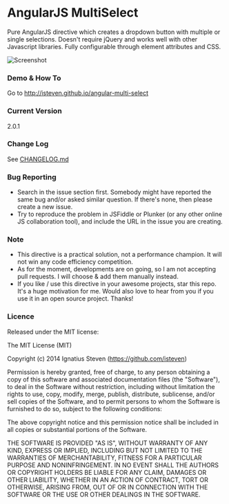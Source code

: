 # AngularJS MultiSelect
Pure AngularJS directive which creates a dropdown button with multiple or single selections. 
Doesn't require jQuery and works well with other Javascript libraries. 
Fully configurable through element attributes and CSS. 

![Screenshot](https://raw.githubusercontent.com/isteven/angular-multi-select/master/screenshot.png)

### Demo & How To 
Go to http://isteven.github.io/angular-multi-select

### Current Version
2.0.1

### Change Log
See <a href="https://github.com/isteven/angular-multi-select/blob/master/CHANGELOG.md">CHANGELOG.md</a>

### Bug Reporting
- Search in the issue section first. Somebody might have reported the same bug and/or asked similar question. If there's none, then please create a new issue.
- Try to reproduce the problem in JSFiddle or Plunker (or any other online JS collaboration tool), and include the URL in the issue you are creating.


### Note
- This directive is a practical solution, not a performance champion. It will not win any code efficiency competition.
- As for the moment, developments are on going, so I am not accepting pull requests. I will choose &  add them manually instead.
- If you like / use this directive in your awesome projects, star this repo. It's a huge motivation for me. Would also love to hear from you if you use it in an open source project. Thanks!

### Licence
Released under the MIT license:

The MIT License (MIT)

Copyright (c) 2014 Ignatius Steven (https://github.com/isteven)

Permission is hereby granted, free of charge, to any person obtaining a copy
of this software and associated documentation files (the "Software"), to deal
in the Software without restriction, including without limitation the rights
to use, copy, modify, merge, publish, distribute, sublicense, and/or sell
copies of the Software, and to permit persons to whom the Software is
furnished to do so, subject to the following conditions:

The above copyright notice and this permission notice shall be included in all
copies or substantial portions of the Software.

THE SOFTWARE IS PROVIDED "AS IS", WITHOUT WARRANTY OF ANY KIND, EXPRESS OR
IMPLIED, INCLUDING BUT NOT LIMITED TO THE WARRANTIES OF MERCHANTABILITY,
FITNESS FOR A PARTICULAR PURPOSE AND NONINFRINGEMENT. IN NO EVENT SHALL THE
AUTHORS OR COPYRIGHT HOLDERS BE LIABLE FOR ANY CLAIM, DAMAGES OR OTHER
LIABILITY, WHETHER IN AN ACTION OF CONTRACT, TORT OR OTHERWISE, ARISING FROM,
OUT OF OR IN CONNECTION WITH THE SOFTWARE OR THE USE OR OTHER DEALINGS IN THE
SOFTWARE.
